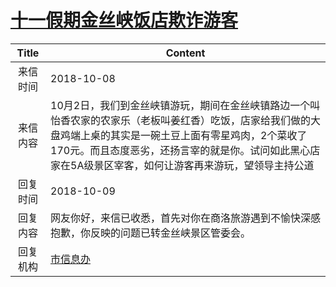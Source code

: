 # <a href="http://www.shangluo.gov.cn/zmhd/ldxxxx.jsp?urltype=leadermail.LeaderMailContentUrl&wbtreeid=1112&leadermailid=4949">十一假期金丝峡饭店欺诈游客</a>
| Title |                                                                 Content                                                                  |
|:-----:|------------------------------------------------------------------------------------------------------------------------------------------|
| 来信时间  | 2018-10-08                                                                                                                               |
| 来信内容  | 10月2日，我们到金丝峡镇游玩，期间在金丝峡镇路边一个叫怡香农家的农家乐（老板叫姜红香）吃饭，店家给我们做的大盘鸡端上桌的其实是一碗土豆上面有零星鸡肉，2个菜收了170元。而且态度恶劣，还扬言宰的就是你。试问如此黑心店家在5A级景区宰客，如何让游客再来游玩，望领导主持公道 |
| 回复时间  | 2018-10-09                                                                                                                               |
| 回复内容  | 网友你好，来信已收悉，首先对你在商洛旅游遇到不愉快深感抱歉，你反映的问题已转金丝峡景区管委会。                                                                                          |
| 回复机构  | <a href="../../category/agencies/市信息办.md">市信息办</a>                                                                                       |